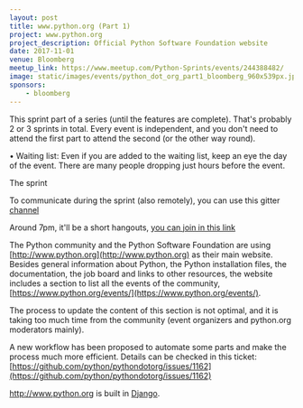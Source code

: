 ```yaml
---
layout: post
title: www.python.org (Part 1)
project: www.python.org
project_description: Official Python Software Foundation website
date: 2017-11-01
venue: Bloomberg
meetup_link: https://www.meetup.com/Python-Sprints/events/244388482/
image: static/images/events/python_dot_org_part1_bloomberg_960x539px.jpeg
sponsors: 
    - bloomberg
---
```


This sprint part of a series (until the features are complete). That's probably 2 or 3 sprints in total. Every event is independent, and you don't need to attend the first part to attend the second (or the other way round).

• Waiting list: Even if you are added to the waiting list, keep an eye the day of the event. There are many people dropping just hours before the event.

The sprint

To communicate during the sprint (also remotely), you can use this gitter [channel](https://gitter.im/py-sprints/python.org)

Around 7pm, it'll be a short hangouts, [you can join in this link](https://plus.google.com/hangouts/_/calendar/bnFjZWkxM2NvZDBhZ3FiNWk2Z2s5Y2kxOWdAZ3JvdXAuY2FsZW5kYXIuZ29vZ2xlLmNvbQ.49ls39sk27behs8rvnrqtdgs02?authuser=0)

The Python community and the Python Software Foundation are using [http://www.python.org](http://www.python.org) as their main website. Besides general information about Python, the Python installation files, the documentation, the job board and links to other resources, the website includes a section to list all the events of the community, [https://www.python.org/events/](https://www.python.org/events/).

The process to update the content of this section is not optimal, and it is taking too much time from the community (event organizers and python.org moderators mainly).

A new workflow has been proposed to automate some parts and make the process much more efficient. Details can be checked in this ticket:
[https://github.com/python/pythondotorg/issues/1162](https://github.com/python/pythondotorg/issues/1162)

http://www.python.org is built in [Django](http://www.djangoproject.com/).